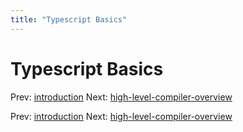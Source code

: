 ```yaml
---
title: "Typescript Basics"
---
```


# Typescript Basics

Prev: [introduction](introduction.md)
Next: [high-level-compiler-overview](high-level-compiler-overview.md)

Prev: [introduction](introduction.md)
Next: [high-level-compiler-overview](high-level-compiler-overview.md)
